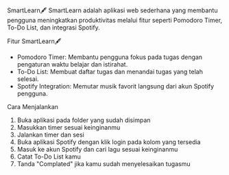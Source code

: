 SmartLearn🖋️
SmartLearn adalah aplikasi web sederhana yang membantu pengguna meningkatkan produktivitas melalui fitur seperti Pomodoro Timer, To-Do List, dan integrasi Spotify.

Fitur SmartLearn🖋️
- Pomodoro Timer: Membantu pengguna fokus pada tugas dengan pengaturan waktu belajar dan istirahat.
- To-Do List: Membuat daftar tugas dan menandai tugas yang telah selesai.
- Spotify Integration: Memutar musik favorit langsung dari akun Spotify pengguna.

Cara Menjalankan
1. Buka aplikasi pada folder yang sudah disimpan
2. Masukkan timer sesuai keinginanmu
3. Jalankan timer dan sesi
4. Buka aplikasi Spotify dengan klik login pada kolom yang tersedia
5. Masuk ke akun Spotify dan cari lagu sesuai keinginanmu
6. Catat To-Do List kamu
7. Tanda "Complated" jika kamu sudah menyelesaikan tugasmu

